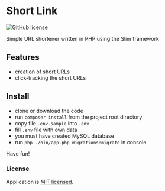 # Short Link

[![GitHub license](https://img.shields.io/badge/license-MIT-blue.svg)](./LICENSE)

Simple URL shortener written in PHP using the Slim framework

## Features
- creation of short URLs
- click-tracking the short URLs

## Install
- clone or download the code
- run `composer install` from the project root directory 
- copy file `.env.sample` into `.env`
- fill `.env` file with own data
- you must have created MySQL database
- run `php ./bin/app.php migrations:migrate` in console

Have fun!

### License

Application is [MIT licensed](./LICENSE).
